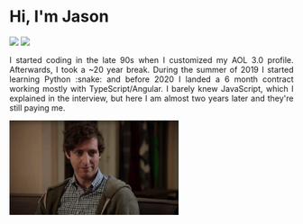 <div align="justify">
   <h1>Hi, I'm Jason</h1>

   ![](https://github.com/moodyjw/github-stats/blob/master/generated/overview.svg) ![](https://github.com/moodyjw/github-stats/blob/master/generated/languages.svg)

   
   <p>I started coding in the late 90s when I customized my AOL 3.0 profile. Afterwards, I took a ~20 year break.
   During the summer of 2019 I started learning Python :snake: and before 2020 I landed a 6 month contract working mostly with TypeScript/Angular. I barely knew    JavaScript, which I explained in the interview, but here I am almost two years later and they're still paying me.</p>
   <img src="https://github.com/MoodyJW/MoodyJW/blob/main/middleditch.gif" width="300">
</div>

